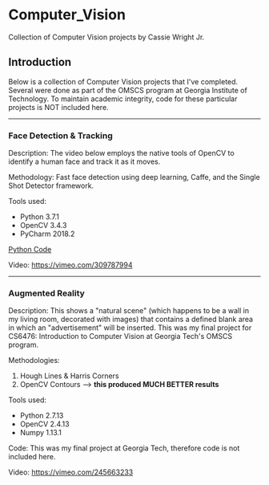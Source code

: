 # Computer_Vision
Collection of Computer Vision projects by Cassie Wright Jr.

## Introduction
Below is a collection of Computer Vision projects that I've completed. Several were done as part of the OMSCS program at Georgia Institute of Technology. To maintain academic integrity, code for these particular projects is NOT included here.

-----

### Face Detection & Tracking
Description: The video below employs the native tools of OpenCV to identify a human face and track it as it moves.

Methodology: Fast face detection using deep learning, Caffe, and the Single Shot Detector framework.

Tools used:
* Python 3.7.1
* OpenCV 3.4.3
* PyCharm 2018.2

[Python Code](https://github.com/cwright91767/Computer_Vision/blob/master/face_detector_video.py)

Video:  https://vimeo.com/309787994

-----

### Augmented Reality
Description: This shows a "natural scene" (which happens to be a wall in my living room, decorated with images) that contains a defined blank area in which an "advertisement" will be inserted.
This was my final project for CS6476: Introduction to Computer Vision at Georgia Tech's OMSCS program.

Methodologies:
1. Hough Lines & Harris Corners
2. OpenCV Contours --> **this produced MUCH BETTER results**

Tools used:
* Python 2.7.13
* OpenCV 2.4.13
* Numpy 1.13.1

Code: This was my final project at Georgia Tech, therefore code is not included here.

Video: https://vimeo.com/245663233


